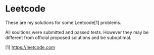 # Leetcode

These are my solutions for some Leetcode[1] problems.  

All soultions were submitted and passed tests. However they may be different from official proposed solutions and be suboptimal. 

[1] https://leetcode.com

